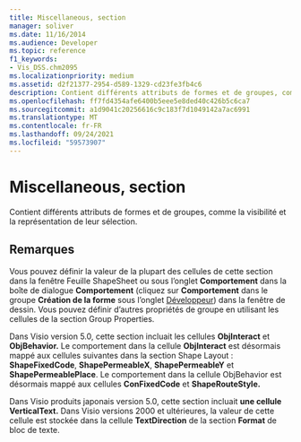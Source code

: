 ```yaml
---
title: Miscellaneous, section
manager: soliver
ms.date: 11/16/2014
ms.audience: Developer
ms.topic: reference
f1_keywords:
- Vis_DSS.chm2095
ms.localizationpriority: medium
ms.assetid: d2f21377-2954-d589-1329-cd23fe3fb4c6
description: Contient différents attributs de formes et de groupes, comme la visibilité et la représentation de leur sélection.
ms.openlocfilehash: ff7fd4354afe6400b5eee5e8ded40c426b5c6ca7
ms.sourcegitcommit: a1d9041c20256616c9c183f7d1049142a7ac6991
ms.translationtype: MT
ms.contentlocale: fr-FR
ms.lasthandoff: 09/24/2021
ms.locfileid: "59573907"
---
```

# <a name="miscellaneous-section"></a>Miscellaneous, section

Contient différents attributs de formes et de groupes, comme la visibilité et la représentation de leur sélection.
  
## <a name="remarks"></a>Remarques

Vous pouvez définir la valeur de la plupart des cellules de cette section dans la fenêtre Feuille ShapeSheet ou sous l’onglet **Comportement** dans la boîte de dialogue **Comportement** (cliquez sur **Comportement** dans le groupe **Création de la forme** sous l’onglet [Développeur](run-in-developer-mode-display-the-developer-tab.md)) dans la fenêtre de dessin. Vous pouvez définir d’autres propriétés de groupe en utilisant les cellules de la section Group Properties. 
  
Dans Visio version 5.0, cette section incluait les cellules **ObjInteract** et **ObjBehavior.** Le comportement dans la cellule **ObjInteract** est désormais mappé aux cellules suivantes dans la section Shape Layout : **ShapeFixedCode**, **ShapePermeableX**, **ShapePermeableY** et **ShapePermeablePlace**. Le comportement dans la cellule ObjBehavior est désormais mappé aux cellules **ConFixedCode** et **ShapeRouteStyle.** 
  
Dans Visio produits japonais version 5.0, cette section incluait **une cellule VerticalText.** Dans Visio versions 2000 et ultérieures, la valeur de cette cellule est stockée dans la cellule **TextDirection** de la section **Format** de bloc de texte. 
  

